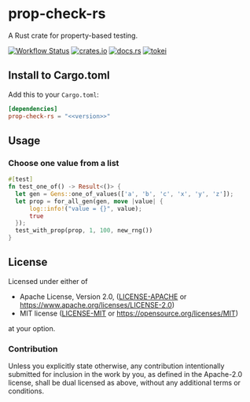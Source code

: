 # prop-check-rs

A Rust crate for property-based testing.

[![Workflow Status](https://github.com/j5ik2o/prop-check-rs/workflows/ci/badge.svg)](https://github.com/j5ik2o/prop-check-rs/actions?query=workflow%3A%22ci%22)
[![crates.io](https://img.shields.io/crates/v/prop-check-rs.svg)](https://crates.io/crates/prop-check-rs)
[![docs.rs](https://docs.rs/prop-check-rs/badge.svg)](https://docs.rs/prop-check-rs)
[![tokei](https://tokei.rs/b1/github/j5ik2o/prop-check-rs)](https://github.com/XAMPPRocky/tokei)

## Install to Cargo.toml

Add this to your `Cargo.toml`:

```toml
[dependencies]
prop-check-rs = "<<version>>"
```

## Usage

### Choose one value from a list

```rust
#[test]
fn test_one_of() -> Result<()> {
  let gen = Gens::one_of_values(['a', 'b', 'c', 'x', 'y', 'z']);
  let prop = for_all_gen(gen, move |value| {
      log::info!("value = {}", value);
      true
  });
  test_with_prop(prop, 1, 100, new_rng())
}
```

## License

Licensed under either of

* Apache License, Version 2.0, ([LICENSE-APACHE](LICENSE-APACHE) or https://www.apache.org/licenses/LICENSE-2.0)
* MIT license ([LICENSE-MIT](LICENSE-MIT) or https://opensource.org/licenses/MIT)

at your option.

### Contribution

Unless you explicitly state otherwise, any contribution intentionally submitted for inclusion in the work by you, as defined in the Apache-2.0 license, shall be dual licensed as above, without any additional terms or conditions.
